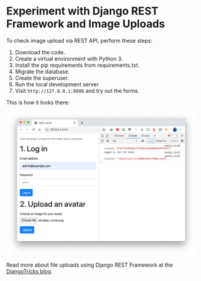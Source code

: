 # Experiment with Django REST Framework and Image Uploads

To check image upload via REST API, perform these steps:

1. Download the code.
2. Create a virtual environment with Python 3.
3. Install the pip requirements from requirements.txt.
4. Migrate the database.
5. Create the superuser.
4. Run the local development server.
5. Visit `http://127.0.0.1:8000` and try out the forms.

This is how it looks there:

![The frontend of the experiment](how-to-upload-a-file-using-django-rest-framework-frontend.png)

Read more about file uploads using Django REST Framework at the [DjangoTricks blog](https://djangotricks.blogspot.com/2020/03/how-to-upload-a-file-using-django-rest-framework.html).
